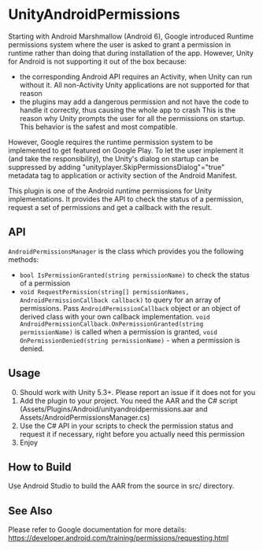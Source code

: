 # UnityAndroidPermissions
Starting with Android Marshmallow (Android 6), Google introduced Runtime permissions system where the user is asked to grant a permission in runtime rather than doing that during installation of the app.
However, Unity for Android is not supporting it out of the box because:
-	the corresponding Android API requires an Activity, when Unity can run without it. All non-Activity Unity applications are not supported for that reason
-	the plugins may add a dangerous permission and not have the code to handle it correctly, thus causing the whole app to crash
This is the reason why Unity prompts the user for all the permissions on startup. This behavior is the safest and most compatible.

However, Google requires the runtime permission system to be implemented to get featured on Google Play. To let the user implement it (and take the responsibility), the Unity's dialog on startup can be suppressed by adding "unityplayer.SkipPermissionsDialog"="true" metadata tag to application or activity section of the Android Manifest.

This plugin is one of the Android runtime permissions for Unity implementations. It provides the API to check the status of a permission, request a set of permissions and get a callback with the result.

## API

`AndroidPermissionsManager` is the class which provides you the following methods:
-	`bool IsPermissionGranted(string permissionName)` to check the status of a permission
-	`void RequestPermission(string[] permissionNames, AndroidPermissionCallback callback)` to query for an array of permissions. Pass `AndroidPermissionCallback` object or an object of derived class with your own callback implementation. `void AndroidPermissionCallback.OnPermissionGranted(string permissionName)` is called when a permission is granted, `void OnPermissionDenied(string permissionName)` - when a permission is denied.

## Usage
0.	Should work with Unity 5.3+. Please report an issue if it does not for you
1.	Add the plugin to your project. You need the AAR and the C# script (Assets/Plugins/Android/unityandroidpermissions.aar and Assets/AndroidPermissionsManager.cs)
2.	Use the C# API in your scripts to check the permission status and request it if necessary, right before you actually need this permission
3.	Enjoy

## How to Build
Use Android Studio to build the AAR from the source in src/ directory.

## See Also
Please refer to Google documentation for more details: https://developer.android.com/training/permissions/requesting.html
